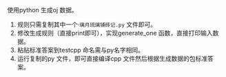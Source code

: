 使用python 生成oj 数据。  



1. 规则只需复制其中一个·`璃月琉璃铺砖记.py` 文件即可。
2. 修改生成规则（直接print即可），实现generate_one 函数，直接打印输入数据。
3. 粘贴标准答案到testcpp 命名需与py名字相同。
4. 运行复制的py 文件，即可直接编译cpp 文件然后根据生成数据的包标准答案。
